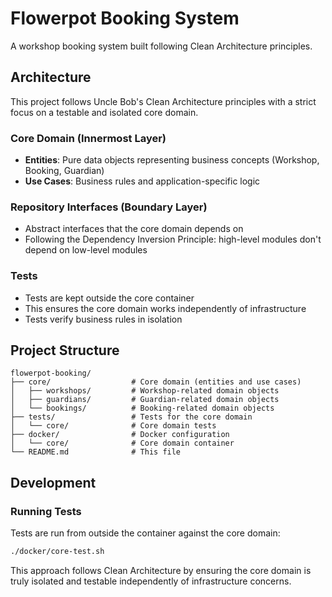 # Flowerpot Booking System

A workshop booking system built following Clean Architecture principles.

## Architecture

This project follows Uncle Bob's Clean Architecture principles with a strict focus on a testable and isolated core domain.

### Core Domain (Innermost Layer)
- **Entities**: Pure data objects representing business concepts (Workshop, Booking, Guardian)
- **Use Cases**: Business rules and application-specific logic

### Repository Interfaces (Boundary Layer)
- Abstract interfaces that the core domain depends on
- Following the Dependency Inversion Principle: high-level modules don't depend on low-level modules

### Tests
- Tests are kept outside the core container
- This ensures the core domain works independently of infrastructure
- Tests verify business rules in isolation

## Project Structure

```
flowerpot-booking/
├── core/                  # Core domain (entities and use cases)
│   ├── workshops/         # Workshop-related domain objects
│   ├── guardians/         # Guardian-related domain objects
│   └── bookings/          # Booking-related domain objects
├── tests/                 # Tests for the core domain
│   └── core/              # Core domain tests
├── docker/                # Docker configuration
│   └── core/              # Core domain container
└── README.md              # This file
```

## Development

### Running Tests

Tests are run from outside the container against the core domain:

```bash
./docker/core-test.sh
```

This approach follows Clean Architecture by ensuring the core domain is truly isolated and testable independently of infrastructure concerns. 